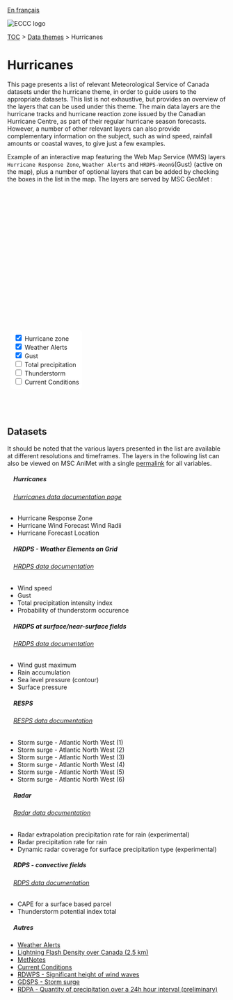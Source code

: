 [En français](hurricanes_fr.md)

![ECCC logo](../img_eccc-logo.png)

[TOC](../readme_en.md) > [Data themes](readme_en.md) > Hurricanes

# Hurricanes&emsp;<i class="wi wi-hurricane" style="font-size: 45px; color: #4e64a6;"></i>

This page presents a list of relevant Meteorological Service of Canada datasets under the hurricane theme, in order to guide users to the appropriate datasets. This list is not exhaustive, but provides an overview of the layers that can be used under this theme. The main data layers are the hurricane tracks and hurricane reaction zone issued by the Canadian Hurricane Centre, as part of their regular hurricane season forecasts. However, a number of other relevant layers can also provide complementary information on the subject, such as wind speed, rainfall amounts or coastal waves, to give just a few examples.
</br>

Example of an interactive map featuring the Web Map Service (WMS) layers `Hurricane Response Zone`, `Weather Alerts` and `HRDPS-WeonG`(Gust) (active on the map), plus a number of optional layers that can be added by checking the boxes in the list in the map. The layers are served by MSC GeoMet :

<div id="map" style="height: 500px; position: relative">
  <div id="legend-popup">
    <div id="legend-popup-content">
      <img id="legend-img" style="display: flex; max-height: 400px;" src="" />
    </div>
  </div>

  <div id="switch-content" style="position: absolute; z-index: 1; bottom: 40px; left: 8px;">
    <div id="switch-case">
        <label>
          <input type="checkbox" id="layer5" checked>
          <span onmouseover="updateLegend('https://geo.weather.gc.ca/geomet?version=1.3.0&service=WMS&request=GetLegendGraphic&sld_version=1.1.0&layer=HURRICANE_RESPONSE_ZONE&format=image/png')">Hurricane zone</span>
        </label></br>
        <label>
          <input type="checkbox" id="layer6" checked>
          <span onmouseover="updateLegend('https://geo.weather.gc.ca/geomet?version=1.3.0&service=WMS&request=GetLegendGraphic&sld_version=1.1.0&layer=ALERTS&format=image/png')">Weather Alerts</span>
        </label></br>
        <label>
          <input type="checkbox" id="layer2" checked>
          <span onmouseover="updateLegend('https://geo.weather.gc.ca/geomet?version=1.3.0&service=WMS&request=GetLegendGraphic&sld_version=1.1.0&layer=HRDPS-WEonG_2.5km_WindGust&format=image/png')">Gust</span>
        </label></br>
        <label>
          <input type="checkbox" id="layer1">
          <span onmouseover="updateLegend('https://geo.weather.gc.ca/geomet?version=1.3.0&service=WMS&request=GetLegendGraphic&sld_version=1.1.0&layer=HRDPS-WEonG_2.5km_TotalPrecipIntensityIndex&format=image/png&STYLE=TotalPrecipIntensityIndex_Dis')">Total precipitation</span>
        </label></br>
        <label>
          <input type="checkbox" id="layer3">
          <span onmouseover="updateLegend('https://geo.weather.gc.ca/geomet?version=1.3.0&service=WMS&request=GetLegendGraphic&sld_version=1.1.0&layer=HRDPS-WEonG_2.5km_Thunderstorm-Prob&format=image/png')">Thunderstorm</span>
        </label></br>
        <label>
          <input type="checkbox" id="layer4">
          <span onmouseover="updateLegend('https://geo.weather.gc.ca/geomet?lang=fr&version=1.3.0&service=WMS&request=GetLegendGraphic&sld_version=1.1.0&layer=CURRENT_CONDITIONS&format=image/png&STYLE=default')">Current Conditions</span>
        </label></br>
    </div>
  </div>
</div>
</br>

## Datasets

It should be noted that the various layers presented in the list are available at different resolutions and timeframes.
The layers in the following list can also be viewed on MSC AniMet with a single [permalink](https://eccc-msc.github.io/msc-animet/?layers=Radar-Coverage_SfcPrecipType%3B0.75%3B1%3B1%3B0,RDPS.CONV_SFC-CAPE%3B0.75%3B0%3B1%3B0,HURRICANE_CENTRE%3B0.75%3B0%3B1%3B0,HURRICANE_RAD%3B0.75%3B0%3B1%3B0,HURRICANE_RESPONSE_ZONE%3B0.75%3B0%3B1%3B0,RDPA-Prelim_10km_Precip-Accum24h%3B0.75%3B0%3B1%3B0,RDPS.CONV_TOTALX.PT3H%3B0.75%3B0%3B1%3B0,RDWPS_2.5km_WindWavesSignificantHeight%3B0.75%3B0%3B1%3B0,RADAR_1KM_RRAI%3B0.75%3B0%3B1%3B0,Radar_1km_RainPrecipRate-Extrapolation%3B0.75%3B0%3B1%3B0,HRDPS.CONTINENTAL_P0%3B0.75%3B0%3B1%3B0,HRDPS.CONTINENTAL_PN%3B0.75%3B0%3B1%3B0,HRDPS.CONTINENTAL_RN%3B0.75%3B0%3B1%3B0,HRDPS.CONTINENTAL_WGX%3B0.75%3B0%3B1%3B0,HRDPS-WEonG_2.5km_Thunderstorm-Prob%3B0.75%3B0%3B1%3B0,HRDPS-WEonG_2.5km_TotalPrecipIntensityIndex%3B0.75%3B0%3B1%3B0,HRDPS-WEonG_2.5km_WindGust%3B0.75%3B0%3B1%3B0,HRDPS-WEonG_2.5km_WindSpeed%3B0.75%3B0%3B1%3B0,ALERTS%3B0.75%3B0%3B1%3B0,CURRENT_CONDITIONS%3B0.75%3B0%3B1%3B0,Lightning_2.5km_Density%3B0.75%3B0%3B1%3B0,METNOTES%3B0.75%3B0%3B1%3B0&extent=-22088883,-731482,1411752,11074002) for all variables.

##### &emsp;<span class="badge badge-info">Hurricanes</span>
###### &emsp;[Hurricanes data documentation page](../msc-data/hurricanes/readme_hurricanes_en.md)
* Hurricane Response Zone
* Hurricane Wind Forecast Wind Radii
* Hurricane Forecast Location</br>

##### &emsp;<span class="badge badge-info">HRDPS - Weather Elements on Grid</span>
###### &emsp;[HRDPS data documentation](../msc-data/nwp_hrdps/readme_hrdps_en.md)
* Wind speed
* Gust
* Total precipitation intensity index
* Probability of thunderstorm occurence</br>

##### &emsp;<span class="badge badge-info">HRDPS at surface/near-surface fields</span>
###### &emsp;[HRDPS data documentation](../msc-data/nwp_hrdps/readme_hrdps_en.md)
* Wind gust maximum
* Rain accumulation
* Sea level pressure (contour)
* Surface pressure</br>

##### &emsp;<span class="badge badge-info">RESPS</span>
###### &emsp;[RESPS data documentation](../msc-data/nwp_resps/readme_resps_en.md)
* Storm surge - Atlantic North West (1)
* Storm surge - Atlantic North West (2)
* Storm surge - Atlantic North West (3)
* Storm surge - Atlantic North West (4)
* Storm surge - Atlantic North West (5)
* Storm surge - Atlantic North West (6)</br>


##### &emsp;<span class="badge badge-info">Radar</span>
###### &emsp;[Radar data documentation](../msc-data/obs_radar/readme_radar_en.md)
* Radar extrapolation precipitation rate for rain (experimental)
* Radar precipitation rate for rain
* Dynamic radar coverage for surface precipitation type (experimental)</br>

##### &emsp;<span class="badge badge-info">RDPS - convective fields</span>
###### &emsp;[RDPS data documentation](../msc-data/nwp_rdps/readme_rdps_en.md)
* CAPE for a surface based parcel
* Thunderstorm potential index total</br>

##### &emsp;<span class="badge badge-info">Autres</span>

* [Weather Alerts](../msc-data/alerts/readme_alerts_en.md)
* [Lightning Flash Density over Canada (2.5 km)](../msc-data/lightning/readme_lightning_en.md)
* [MetNotes](../msc-data/metnotes/readme_metnotes_en.md)
* [Current Conditions](../msc-data/citypage-weather/readme_citypageweather_en.md)
* [RDWPS - Significant height of wind waves](../msc-data/nwp_rdwps/readme_rdwps_en.md)
* [GDSPS - Storm surge](../msc-data/nwp_gdsps/readme_gdsps_en.md)
* [RDPA - Quantity of precipitation over a 24h hour interval (preliminary)](../msc-data/nwp_rdpa/readme_rdpa_en.md)


<style>
  #legend-img {
    margin: 0px;
  }
  #legend-popup {
    position: absolute;
    top: 8px;
    right: 40px;
    z-index: 2;
  }
  .legend-switch{
    top: 8px;
    right: .5em;
  }
  .ol-touch .legend-switch {
    top: 80px;
  }
 #switch-content {
  background-color: white;
  border-radius: 6px;
  padding: 7px;
}
label {
  font-size: 14px;
  margin-bottom: 0px;
}
input[type="checkbox"] {
    width: 14px;
    height: 14px;
  }
</style>

<link rel="stylesheet" href="https://cdn.jsdelivr.net/npm/ol@v7.3.0/ol.css" type="text/css"/>
<link rel="stylesheet" href="../../css/weather-icons-master/css/weather-icons.min.css">
<script src="https://cdn.polyfill.io/v2/polyfill.min.js?features=requestAnimationFrame,Element.prototype.classList,URL"></script>
<script src="https://cdn.jsdelivr.net/npm/ol@v7.3.0/dist/ol.js"></script>
<script src="https://cdnjs.cloudflare.com/ajax/libs/FileSaver.js/1.3.3/FileSaver.min.js"></script>
<script>
    function isIE() {
      return window.navigator.userAgent.match(/(MSIE|Trident)/);
    }
    var head = document.getElementsByTagName('head')[0];
    var js = document.createElement("script");
    js.type = "text/javascript";
    if (isIE())
    {
        js.src = "../../js/hurricane_theme_ie.js";
        document.getElementById("controller").setAttribute("hidden", true);
    }
    else
    {
        js.src = "../../js/hurricane_theme.js";
    }
    head.appendChild(js);
</script>